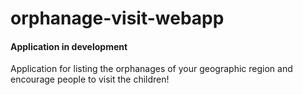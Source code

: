 # orphanage-visit-webapp
#### Application in development
Application for listing the orphanages of your geographic region and encourage people to visit the children!
